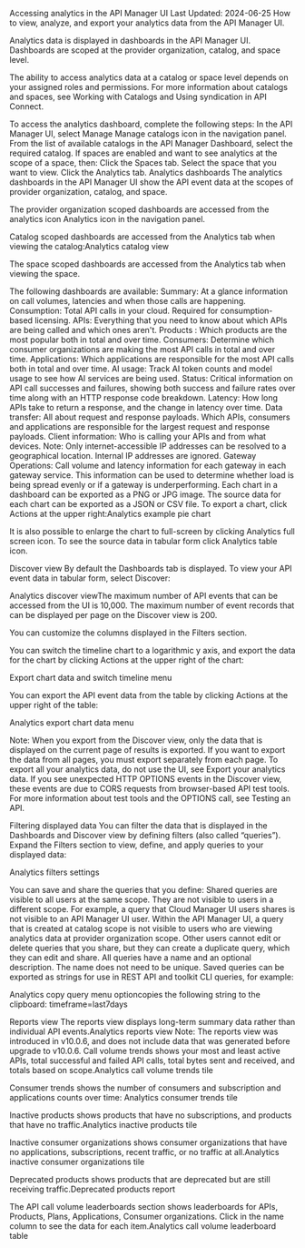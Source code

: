 Accessing analytics in the API Manager UI
Last Updated: 2024-06-25
How to view, analyze, and export your analytics data from the API Manager UI.

Analytics data is displayed in dashboards in the API Manager UI. Dashboards are scoped at the provider organization, catalog, and space level.

The ability to access analytics data at a catalog or space level depends on your assigned roles and permissions. For more information about catalogs and spaces, see Working with Catalogs and Using syndication in API Connect.

To access the analytics dashboard, complete the following steps:
In the API Manager UI, select Manage Manage catalogs icon in the navigation panel.
From the list of available catalogs in the API Manager Dashboard, select the required catalog.
If spaces are enabled and want to see analytics at the scope of a space, then:
Click the Spaces tab.
Select the space that you want to view.
Click the Analytics tab.
Analytics dashboards
The analytics dashboards in the API Manager UI show the API event data at the scopes of provider organization, catalog, and space.

The provider organization scoped dashboards are accessed from the analytics icon Analytics icon in the navigation panel.

Catalog scoped dashboards are accessed from the Analytics tab when viewing the catalog:Analytics catalog view

The space scoped dashboards are accessed from the Analytics tab when viewing the space.

The following dashboards are available:
Summary: At a glance information on call volumes, latencies and when those calls are happening.
Consumption: Total API calls in your cloud. Required for consumption-based licensing.
APIs: Everything that you need to know about which APIs are being called and which ones aren't.
Products : Which products are the most popular both in total and over time.
Consumers: Determine which consumer organizations are making the most API calls in total and over time.
Applications: Which applications are responsible for the most API calls both in total and over time.
AI usage: Track AI token counts and model usage to see how AI services are being used.
Status: Critical information on API call successes and failures, showing both success and failure rates over time along with an HTTP response code breakdown.
Latency: How long APIs take to return a response, and the change in latency over time.
Data transfer: All about request and response payloads. Which APIs, consumers and applications are responsible for the largest request and response payloads.
Client information: Who is calling your APIs and from what devices.
Note: Only internet-accessible IP addresses can be resolved to a geographical location. Internal IP addresses are ignored.
Gateway Operations: Call volume and latency information for each gateway in each gateway service. This information can be used to determine whether load is being spread evenly or if a gateway is underperforming.
Each chart in a dashboard can be exported as a PNG or JPG image. The source data for each chart can be exported as a JSON or CSV file. To export a chart, click Actions at the upper right:Analytics example pie chart

It is also possible to enlarge the chart to full-screen by clicking Analytics full screen icon. To see the source data in tabular form click Analytics table icon.

Discover view
By default the Dashboards tab is displayed. To view your API event data in tabular form, select Discover:

Analytics discover viewThe maximum number of API events that can be accessed from the UI is 10,000. The maximum number of event records that can be displayed per page on the Discover view is 200.

You can customize the columns displayed in the Filters section.

You can switch the timeline chart to a logarithmic y axis, and export the data for the chart by clicking Actions at the upper right of the chart:

Export chart data and switch timeline menu

You can export the API event data from the table by clicking Actions at the upper right of the table:

Analytics export chart data menu

Note: When you export from the Discover view, only the data that is displayed on the current page of results is exported. If you want to export the data from all pages, you must export separately from each page. To export all your analytics data, do not use the UI, see Export your analytics data.
If you see unexpected HTTP OPTIONS events in the Discover view, these events are due to CORS requests from browser-based API test tools. For more information about test tools and the OPTIONS call, see Testing an API.

Filtering displayed data
You can filter the data that is displayed in the Dashboards and Discover view by defining filters (also called “queries”). Expand the Filters section to view, define, and apply queries to your displayed data:

Analytics filters settings

You can save and share the queries that you define:
Shared queries are visible to all users at the same scope. They are not visible to users in a different scope. For example, a query that Cloud Manager UI users shares is not visible to an API Manager UI user. Within the API Manager UI, a query that is created at catalog scope is not visible to users who are viewing analytics data at provider organization scope.
Other users cannot edit or delete queries that you share, but they can create a duplicate query, which they can edit and share.
All queries have a name and an optional description. The name does not need to be unique.
Saved queries can be exported as strings for use in REST API and toolkit CLI queries, for example:

Analytics copy query menu optioncopies the following string to the clipboard:
timeframe=last7days

Reports view
The reports view displays long-term summary data rather than individual API events.Analytics reports view
Note: The reports view was introduced in v10.0.6, and does not include data that was generated before upgrade to v10.0.6.
Call volume trends shows your most and least active APIs, total successful and failed API calls, total bytes sent and received, and totals based on scope.Analytics call volume trends tile

Consumer trends shows the number of consumers and subscription and applications counts over time: Analytics consumer trends tile

Inactive products shows products that have no subscriptions, and products that have no traffic.Analytics inactive products tile

Inactive consumer organizations shows consumer organizations that have no applications, subscriptions, recent traffic, or no traffic at all.Analytics inactive consumer organizations tile

Deprecated products shows products that are deprecated but are still receiving traffic.Deprecated products report

The API call volume leaderboards section shows leaderboards for APIs, Products, Plans, Applications, Consumer organizations. Click in the name column to see the data for each item.Analytics call volume leaderboard table


